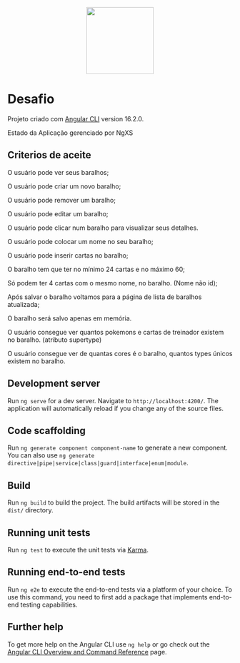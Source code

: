 

<p align="center">
  <img src="https://camo.githubusercontent.com/08a78d0989a320690b191ef545dc0e395c8279a7de05e1a6d812d9a1a83d5a37/68747470733a2f2f632e74656e6f722e636f6d2f6968714e3661336969594541414141642f70696b616368752d73686f636b65642d666163652d7374756e6e65642e676966" width="150" text">
</p>

# Desafio

Projeto criado com [Angular CLI](https://github.com/angular/angular-cli) version 16.2.0.

Estado da Aplicação gerenciado por NgXS

<div class="section">
        <h2>Criterios de aceite</h2>
        <p class="list-item">O usuário pode ver seus baralhos;</p>
        <p class="list-item">O usuário pode criar um novo baralho;</p>
        <p class="list-item">O usuário pode remover um baralho;</p>
        <p class="list-item">O usuário pode editar um baralho;</p>
        <p class="list-item">O usuário pode clicar num baralho para visualizar seus detalhes.</p>
        <p class="list-item">O usuário pode colocar um nome no seu baralho;</p>
        <p class="list-item">O usuário pode inserir cartas no baralho;</p>
        <p class="list-item">O baralho tem que ter no mínimo 24 cartas e no máximo 60;</p>
        <p class="list-item">Só podem ter 4 cartas com o mesmo nome, no baralho. (Nome não id);</p>
        <p class="list-item">Após salvar o baralho voltamos para a página de lista de baralhos atualizada;</p>
        <p class="list-item">O baralho será salvo apenas em memória.</p>
  <p class="list-item">O usuário consegue ver quantos pokemons e cartas de treinador existem no baralho. (atributo supertype)</p>
        <p class="list-item">O usuário consegue ver de quantas cores é o baralho, quantos types únicos existem no baralho.</p>
</div>



## Development server

Run `ng serve` for a dev server. Navigate to `http://localhost:4200/`. The application will automatically reload if you change any of the source files.

## Code scaffolding

Run `ng generate component component-name` to generate a new component. You can also use `ng generate directive|pipe|service|class|guard|interface|enum|module`.

## Build

Run `ng build` to build the project. The build artifacts will be stored in the `dist/` directory.

## Running unit tests

Run `ng test` to execute the unit tests via [Karma](https://karma-runner.github.io).

## Running end-to-end tests

Run `ng e2e` to execute the end-to-end tests via a platform of your choice. To use this command, you need to first add a package that implements end-to-end testing capabilities.

## Further help

To get more help on the Angular CLI use `ng help` or go check out the [Angular CLI Overview and Command Reference](https://angular.io/cli) page.
